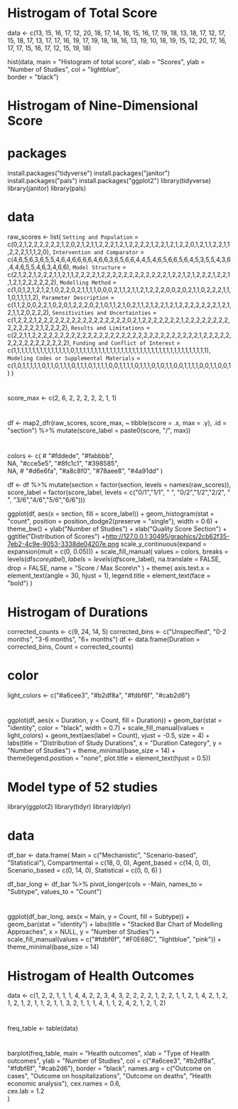 
  # Histrogam of Total Score
  data <- c(13,
            15,
            16,
            17,
            12,
            20,
            18,
            17,
            14,
            16,
            15,
            16,
            17,
            19,
            18,
            13,
            18,
            17,
            12,
            17,
            15,
            18,
            17,
            13,
            17,
            17,
            16,
            19,
            17,
            19,
            18,
            18,
            16,
            13,
            19,
            10,
            18,
            19,
            15,
            12,
            20,
            17,
            16,
            17,
            17,
            15,
            16,
            17,
            12,
            15,
            19,
            18)
 
  hist(data,
       main = "Histogram of total score",
       xlab = "Scores",
       ylab = "Number of Studies",
       col = "lightblue",     
       border = "black")    
  
  
  
  
  
  # Histrogam of Nine-Dimensional Score
  # packages
  install.packages("tidyverse")
  install.packages("janitor")
  install.packages("pals")
  install.packages("ggplot2") 
  library(tidyverse)
  library(janitor)
  library(pals)
  
  # data
  raw_scores <- list(
    `Setting and Population` = c(0,2,1,2,2,2,2,2,2,1,2,0,2,1,2,1,1,2,2,2,1,2,1,2,2,2,2,1,2,2,1,2,1,2,2,0,1,2,1,1,2,2,1,1,2,2,2,1,1,1,2,0),
    `Intervention and Comparator` = c(4,6,5,6,3,6,5,5,4,6,4,6,6,6,6,4,6,6,3,6,5,6,6,4,4,5,4,6,5,6,6,5,6,4,5,3,5,5,4,3,6,4,4,6,5,5,4,6,3,4,6,6),
    `Model Structure` = c(2,1,2,2,1,2,2,2,1,1,2,1,1,2,2,2,2,1,2,2,2,2,2,2,2,2,2,2,2,2,1,2,2,1,2,1,2,2,2,1,2,2,1,1,2,1,2,2,2,2,2,2),
    `Modelling Method` = c(1,0,1,2,1,2,1,2,1,0,2,2,0,2,1,1,1,1,0,0,0,2,1,1,2,1,1,2,1,2,2,2,0,0,2,0,2,1,1,0,2,2,2,1,1,1,0,1,1,1,1,2),
    `Parameter Description` = c(1,1,2,0,0,2,2,1,0,2,0,1,2,2,2,0,2,1,0,1,1,2,1,0,2,1,1,2,1,2,2,1,2,1,2,2,2,2,2,2,2,1,2,1,2,1,1,2,0,2,2,2),
    `Sensitivities and Uncertainties` = c(1,2,2,2,1,2,2,2,2,2,2,2,2,2,2,2,2,2,2,2,2,0,2,1,2,2,2,2,2,2,2,1,2,2,2,2,2,2,2,2,2,2,2,2,2,2,1,2,2,2,2),
    `Results and Limitations` = c(2,2,1,1,2,2,2,2,2,2,2,2,2,2,2,2,2,2,2,2,2,2,2,2,2,2,2,2,2,2,2,2,2,2,1,2,2,2,2,2,2,2,2,2,2,2,2,2,2,2,2),
    `Funding and Conflict of Interest` = c(1,1,1,1,1,1,1,1,1,1,1,1,1,1,1,0,1,1,1,1,1,1,1,1,1,1,1,1,1,1,1,1,1,1,1,1,1,1,1,1,1,1,1,1,1,1,1,1,1,1,1),
    `Modeling Codes or Supplemental Materials` = c(1,0,1,1,1,1,1,0,1,1,0,1,1,1,0,1,1,1,0,1,1,1,1,0,0,1,1,1,1,0,1,1,1,0,1,0,1,1,0,0,1,1,1,1,0,0,1,1,0,0,1)
  )
  
  # 
  score_max <- c(2, 6, 2, 2, 2, 2, 2, 1, 1)
  
  # 
  df <- map2_dfr(raw_scores, score_max, ~ tibble(score = .x, max = .y), .id = "section") %>%
    mutate(score_label = paste0(score, "/", max))
  
  # 
  colors <- c(
    # 
    "#fddede", "#fabbbb",  
    NA,
    "#cce5e5", "#8fc1c1", "#398585",  
    NA,
    # 
    "#d6e6fa", "#a8c8f0", "#78aee8", "#4a91dd"
  )
  
  df <- df %>%
    mutate(section = factor(section, levels = names(raw_scores)),
           score_label = factor(score_label, levels = c("0/1","1/1", " ",
                                                        "0/2","1/2","2/2", "  ",
                                                        "3/6","4/6","5/6","6/6")))
  
  ggplot(df, aes(x = section, fill = score_label)) +
    geom_histogram(stat = "count", position = position_dodge2(preserve = "single"), width = 0.6) +
    theme_bw() +
    ylab("Number of Studies") +
    xlab("Quality Score Section") +
    ggtitle("Distribution of Scores") +http://127.0.0.1:30495/graphics/2cb62f35-7eb2-4c9e-9053-3338de04207e.png
    scale_y_continuous(expand = expansion(mult = c(0, 0.05))) +
    scale_fill_manual(
      values = colors,
      breaks = levels(df$score_label),
      labels = levels(df$score_label),
      na.translate = FALSE,
      drop = FALSE,
      name = "Score / Max Score\n"
    ) +
    theme(
      axis.text.x = element_text(angle = 30, hjust = 1),
      legend.title = element_text(face = "bold")
    )
  
  
  

  

  # Histrogam of Durations
  corrected_counts <- c(9, 24, 14, 5)
  corrected_bins <- c("Unspecified", "0-2 months", "3-6 months", "6+ months")
  df <- data.frame(Duration = corrected_bins, Count = corrected_counts)
  
  # color
  light_colors <- c("#a6cee3", "#b2df8a", "#fdbf6f", "#cab2d6")
  
  # 
  ggplot(df, aes(x = Duration, y = Count, fill = Duration)) +
    geom_bar(stat = "identity", color = "black", width = 0.7) +
    scale_fill_manual(values = light_colors) +
    geom_text(aes(label = Count), vjust = -0.5, size = 4) +
    labs(title = "Distribution of Study Durations",
         x = "Duration Category",
         y = "Number of Studies") +
    theme_minimal(base_size = 14) +
    theme(legend.position = "none",
          plot.title = element_text(hjust = 0.5))
  
  
  
  
  
  # Model type of 52 studies
  library(ggplot2)
  library(tidyr)
  library(dplyr)
  
  # data
  df_bar <- data.frame(
    Main = c("Mechanistic", "Scenario-based", "Statistical"),
    Compartmental = c(18, 0, 0),
    Agent_based = c(14, 0, 0),
    Scenario_based = c(0, 14, 0),
    Statistical = c(0, 0, 6)
  )
  

  df_bar_long <- df_bar %>%
    pivot_longer(cols = -Main, names_to = "Subtype", values_to = "Count")
  
  # 
  ggplot(df_bar_long, aes(x = Main, y = Count, fill = Subtype)) +
    geom_bar(stat = "identity") +
    labs(title = "Stacked Bar Chart of Modelling Approaches",
         x = NULL, y = "Number of Studies") +
    scale_fill_manual(values = c("#fdbf6f", 	"#F0E68C", "lightblue", "pink")) +
    theme_minimal(base_size = 14)
  
  
  
  
  
  # Histrogam of Health Outcomes
  data <- c(1, 2, 2, 1, 1, 1, 4, 4, 2, 2, 3, 4, 3, 2, 2, 2, 2, 1, 2, 2,
            1, 1, 2, 1, 4, 2, 1, 2, 1, 2, 1, 2, 1, 1, 2, 1, 1, 3, 2, 1,
            1, 1, 4, 1, 1, 2, 4, 2, 1, 2, 1, 2)
  
  # 
  freq_table <- table(data)
  
  # 
  barplot(freq_table,
          main = "Health outcomes",
          xlab = "Type of Health outcomes",
          ylab = "Number of Studies",
          col = c("#a6cee3", "#b2df8a", "#fdbf6f", "#cab2d6"),
          border = "black",
          names.arg = c("Outcome on cases", 
                        "Outcome on hospitalizations", 
                        "Outcome on deaths", 
                        "Health economic analysis"),
          cex.names = 0.6,  
          cex.lab = 1.2    
  )
  
